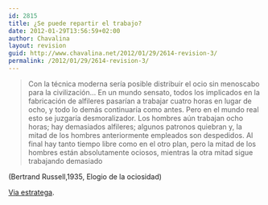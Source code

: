 ```yaml
---
id: 2815
title: ¿Se puede repartir el trabajo?
date: 2012-01-29T13:56:59+02:00
author: Chavalina
layout: revision
guid: http://www.chavalina.net/2012/01/29/2614-revision-3/
permalink: /2012/01/29/2614-revision-3/
---
```

> Con la técnica moderna sería posible distribuir el ocio sin menoscabo para la civilización… En un mundo sensato, todos los implicados en la fabricación de alfileres pasarían a trabajar cuatro horas en lugar de ocho, y todo lo demás continuaría como antes. Pero en el mundo real esto se juzgaría desmoralizador. Los hombres aún trabajan ocho horas; hay demasiados alfileres; algunos patronos quiebran y, la mitad de los hombres anteriormente empleados son despedidos. Al final hay tanto tiempo libre como en el otro plan, pero la mitad de los hombres están absolutamente ociosos, mientras la otra mitad sigue trabajando demasiado

(Bertrand Russell,1935, Elogio de la ociosidad)

<a href="http://estratega.typepad.com/estratega/2005/06/ganar_tiempo_pa.html" target="_blank">Via estratega</a>.